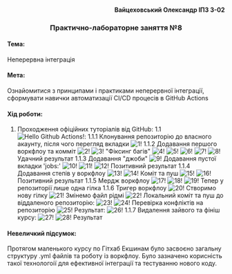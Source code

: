 #### <div align="end">Вайцеховський Олександр ІПЗ 3-02</div>  
### <div align="center">Практично-лабораторне заняття №8</div>  
#### Тема:  
Неперервна інтеграція   
#### Мета: 
Ознайомитися з принципами і практиками 
неперервної інтеграції, сформувати навички 
автоматизації CI/CD процесів в GitHub Actions 

#### Хід роботи:
1. Проходження офіційних туторіалів від GitHub:
1.1 ![Hello Github Actions!](https://github.com/skills/hello-github-actions?tab=readme-ov-file):
1.1.1 Клонування репозиторію до власного акаунту, після чого перегляд вкладки 
![1!](imgs/1.png)
1.1.2 Додавання першого воркфлоу та комміт
![2!](imgs/2.png)
![3!](imgs/3.png)
"Фіксинг багів"
![4!](imgs/4.png)
![5!](imgs/5.png)
![6!](imgs/6.png)
![7!](imgs/7.png)
![8!](imgs/8.png)
Удачний результат
1.1.3 Додавання "джоби"
![9!](imgs/9.png)
Додавання пустої вкладки 'jobs:'
![10!](imgs/10.png)
![11!](imgs/11.png)
![12!](imgs/12.png)
Позитивний результат
1.1.4 Додавання степів у воркфлоу
![13!](imgs/13.png)
![14!](imgs/14.png)
Коміт та пуш
![15!](imgs/15.png)
![16!](imgs/16.png)
Позитивний результат
1.1.5 Мердж воркфлоу
![17!](imgs/17.png)
![18!](imgs/18.png)
![19!](imgs/19.png)
Тепер у репозиторії лише одна гілка
1.1.6 Тригер воркфлоу
![20!](imgs/20.png)
Створимо нову гілку
![21!](imgs/21.png)
Змінемо файл рідмі
![22!](imgs/22.png)
Локальний коміт та пуш до віддаленого репозиторію:
![23!](imgs/23.png)
![24!](imgs/24.png)
Перевірка конфліктів на репозиторію
![25!](imgs/25.png)
Результат:
![26!](imgs/26.png)
1.1.7 Видалення зайвого та фініш курсу:
![27!](imgs/27.png)
![28!](imgs/28.png)
Результат
#### Невеличкий підсумок:
Протягом маленького курсу по Гітхаб Екшинам було засвоєно загальну структуру .yml файлів та роботу із воркфлоу. Було зазначено корисність такої технологоії для ефективної інтеграції та тестуванню нового коду.
